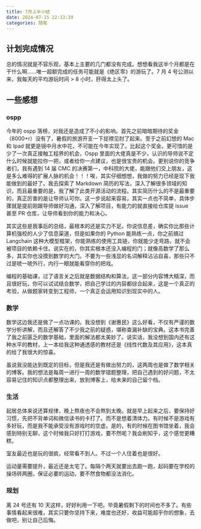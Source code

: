 ```yaml
---
title: 7月上半小结
date: 2024-07-15 22:13:39
categories: 随笔
---
```


## 计划完成情况

总的情况就是不容乐观，基本上主要的几门都没有完成。想想看我这半个月都是在干什么啊......唯一超额完成的任务可能就是《绝区零》的游玩了。7 月 4 号公测以来，我每天的平均游玩时间 > 8 小时，肝得太上头了。

## 一些感想

### ospp 

今年的 ospp 落榜，对我还是造成了不小的影响。首先之前暗暗期待的奖金（8000+r）没有了，暑假的旅游开支一下捉襟见肘了起来。至于之前幻想的 Mac 和 Ipad 就更是镜中月水中花，不可能在今年实现了。比起这个奖金，更可惜的是少了一次真正接触工程界的机会，Ospp 里面的大佬真是不少，认识的导师说不定什么时候就能拉你一把，或者给你一点建议，也是很宝贵的机会。更别说你的竞争者们，我有遇到 14 届 CMC 的决赛第一，中科院的大佬，能跟他们交上朋友，这是多么难得的扩展人脉的机会！！！唉，其实仔细想想，我做的努力已经是现下我能做到的最好了。我去探索了 Markdown 简历的写法，深入了解很多领域的知识，而且最重要的是，我了解了此类开源活动的流程。其实简历什么的不是最重要的，真正厉害的是让导师认可你。这一步说起来容易，其实一点也不简单，具体步骤就是提前刚跟导师做好沟通，深入了解项目，有能力的就直接给仓库提 issue 甚至 PR 仓库，让导师看到你的能力和决心。

其实这些是我事后的总结，最根本的还是实力不足。你说信息差，确实你比那些计算机强校的人少了信息渠道，但是如果你的 Python 能熟练一点，你之前搞过 Langchain 这种大模型框架，你能熟练的使用工具链，你就能少走弯路，就不会被项目的依赖卡住。说实在的，你其实根本还没入编程的门；就像高数学了那么多，其实你也没摸到数学的大门。不要为一些浅显的名词解释沾沾自喜，那些只不过是唬一唬外行，内行一眼就能看穿你的把戏。

编程的基础课，过了语言关之后就是数据结构和算法，这一部分内容博大精深，而且很好玩，你可以试试结合数学，把自己学过的内容都综合起来，这是一个真正的考验，从做题家转变到工程师，一个真正会运用知识到现实中的人。

### 数学

数学这边我还是做了一点功课的。我没想到《谢惠民》这么好看，不仅有严谨的数学分析讲解，而且还解答了不少我之前的疑惑，堪称查漏补缺的宝典。这本书完善了我之前匮乏的数学基础，里面的解法都太美妙了。说实话，我没想到国内还有这种水平的教材，上一本给我这种通透感的教材还是《线性代数及其应用》，这本真的给了我很大的惊喜。

虽说我没能达到既定的目标，但是我还是有做出努力的，这两周也是做了数学相关的博客。我的想法是每周一进行一周的数学错题整理，把自己遇到的好问题，不太容易记住的知识点都整理出来，放到博客上，给未来的自己留个档。

### 生活

起居总体来说还算规律，晚上熬夜也不会熬到太晚。就是早上起来之后，要保持好习惯，先把不背单词和微信读书的卡打了。而不是想着清体力。有时候不是游戏有多好玩，而是我不能承受没有游戏时的空虚。是的，有的时候在图书馆坐着，我会感到特别无聊，这个时候我只好打打游戏，要不然呢？我会刷知乎，这个感觉更糟糕。

室友最近也是玩的很疯，经常看不到人。不过一个人住着也是很好。

运动量需要提升，最近还是太宅了。每隔个两天就要出去跑一跑，起码要在学校的操场转两圈，保证必要的运动，要不然食物都没法消化。

### 规划

离 24 号还有 10 天这样，好好利用一下吧。毕竟暑假剩下的时间也不多了。有些事情看起来很难，其实只要你坚持下来，难度也还好，收益可能超乎你的想象，去做吧，别让自己后悔。
